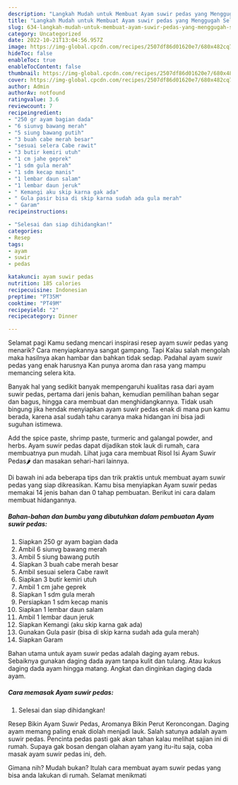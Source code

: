 ```yaml
---
description: "Langkah Mudah untuk Membuat Ayam suwir pedas yang Menggugah Selera, Buat Buka Puasa Lezat"
title: "Langkah Mudah untuk Membuat Ayam suwir pedas yang Menggugah Selera, Buat Buka Puasa Lezat"
slug: 634-langkah-mudah-untuk-membuat-ayam-suwir-pedas-yang-menggugah-selera-buat-buka-puasa-lezat
category: Uncategorized
date: 2022-10-21T13:04:56.957Z
image: https://img-global.cpcdn.com/recipes/2507df86d01620e7/680x482cq70/ayam-suwir-pedas-foto-resep-utama.jpg
hideToc: false
enableToc: true
enableTocContent: false
thumbnail: https://img-global.cpcdn.com/recipes/2507df86d01620e7/680x482cq70/ayam-suwir-pedas-foto-resep-utama.jpg
cover: https://img-global.cpcdn.com/recipes/2507df86d01620e7/680x482cq70/ayam-suwir-pedas-foto-resep-utama.jpg
author: Admin
authorAv: notfound
ratingvalue: 3.6
reviewcount: 7
recipeingredient:
- "250 gr ayam bagian dada"
- "6 siunvg bawang merah"
- "5 siung bawang putih"
- "3 buah cabe merah besar"
- "sesuai selera Cabe rawit"
- "3 butir kemiri utuh"
- "1 cm jahe geprek"
- "1 sdm gula merah"
- "1 sdm kecap manis"
- "1 lembar daun salam"
- "1 lembar daun jeruk"
- " Kemangi aku skip karna gak ada"
- " Gula pasir bisa di skip karna sudah ada gula merah"
- " Garam"
recipeinstructions:

- "Selesai dan siap dihidangkan!"
categories:
- Resep
tags:
- ayam
- suwir
- pedas

katakunci: ayam suwir pedas 
nutrition: 185 calories
recipecuisine: Indonesian
preptime: "PT35M"
cooktime: "PT49M"
recipeyield: "2"
recipecategory: Dinner

---
```



Selamat pagi Kamu sedang mencari inspirasi resep ayam suwir pedas yang menarik? Cara menyiapkannya sangat gampang. Tapi Kalau salah mengolah maka hasilnya akan hambar dan bahkan tidak sedap. Padahal ayam suwir pedas yang enak harusnya Kan punya aroma dan rasa yang mampu memancing selera kita.


Banyak hal yang sedikit banyak mempengaruhi kualitas rasa dari ayam suwir pedas, pertama dari jenis bahan, kemudian pemilihan bahan segar dan bagus, hingga cara membuat dan menghidangkannya. Tidak usah bingung jika hendak menyiapkan ayam suwir pedas enak di mana pun kamu berada, karena asal sudah tahu caranya maka hidangan ini bisa jadi suguhan istimewa.

Add the spice paste, shrimp paste, turmeric and galangal powder, and herbs. Ayam suwir pedas dapat dijadikan stok lauk di rumah, cara membuatnya pun mudah. Lihat juga cara membuat Risol Isi Ayam Suwir Pedas🌶️ dan masakan sehari-hari lainnya.


Di bawah ini ada beberapa tips dan trik praktis untuk membuat ayam suwir pedas yang siap dikreasikan. Kamu bisa menyiapkan Ayam suwir pedas memakai 14 jenis bahan dan 0 tahap pembuatan. Berikut ini cara dalam membuat hidangannya.

<!--inarticleads1-->

##### Bahan-bahan dan bumbu yang dibutuhkan dalam pembuatan Ayam suwir pedas:

1. Siapkan 250 gr ayam bagian dada
1. Ambil 6 siunvg bawang merah
1. Ambil 5 siung bawang putih
1. Siapkan 3 buah cabe merah besar
1. Ambil sesuai selera Cabe rawit
1. Siapkan 3 butir kemiri utuh
1. Ambil 1 cm jahe geprek
1. Siapkan 1 sdm gula merah
1. Persiapkan 1 sdm kecap manis
1. Siapkan 1 lembar daun salam
1. Ambil 1 lembar daun jeruk
1. Siapkan  Kemangi (aku skip karna gak ada)
1. Gunakan  Gula pasir (bisa di skip karna sudah ada gula merah)
1. Siapkan  Garam


Bahan utama untuk ayam suwir pedas adalah daging ayam rebus. Sebaiknya gunakan daging dada ayam tanpa kulit dan tulang. Atau kukus daging dada ayam hingga matang. Angkat dan dinginkan daging dada ayam. 

<!--inarticleads2-->

##### Cara memasak Ayam suwir pedas:


1. Selesai dan siap dihidangkan!

Resep Bikin Ayam Suwir Pedas, Aromanya Bikin Perut Keroncongan. Daging ayam memang paling enak diolah menjadi lauk. Salah satunya adalah ayam suwir pedas. Pencinta pedas pasti gak akan tahan kalau melihat sajian ini di rumah. Supaya gak bosan dengan olahan ayam yang itu-itu saja, coba masak ayam suwir pedas ini, deh. 

Gimana nih? Mudah bukan? Itulah cara membuat ayam suwir pedas yang bisa anda lakukan di rumah. Selamat menikmati
